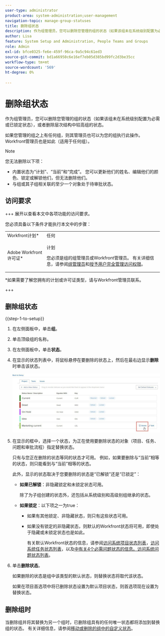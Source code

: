 ```yaml
---
user-type: administrator
product-area: system-administration;user-management
navigation-topic: manage-group-statuses
title: 删除组状态
description: 作为组管理员，您可以删除您管理的组的状态（如果该组未在系统级别配置为必需或已锁定状态），或者删除层次结构中较高组的状态。
author: Lisa
feature: System Setup and Administration, People Teams and Groups
role: Admin
exl-id: bfce0325-fe6e-459f-96ca-9a5c94c61ed3
source-git-commit: bd1a66950c6e16ef7eb05d385bd99fc2d3be35cc
workflow-type: tm+mt
source-wordcount: '569'
ht-degree: 0%

---
```


# 删除组状态

作为组管理员，您可以删除您管理的组的状态（如果该组未在系统级别配置为必需或已锁定状态），或者删除层次结构中较高组的状态。

如果您管理的组之上有任何组，则其管理员也可以为您的组执行此操作。 Workfront管理员也是如此（适用于任何组）。

>[!NOTE]
>
>您无法删除以下项：
>
>* 内置状态为“计划”、“当前”和“完成”。 您可以更新他们的姓名、编辑他们的颜色、锁定或解锁他们，但无法删除他们。
>* 与组或其子组相关联的至少一个对象处于待审批状态。

## 访问要求

+++ 展开以查看本文中各项功能的访问要求。

您必须具备以下条件才能执行本文中的步骤：

<table style="table-layout:auto"> 
 <col> 
 <col> 
 <tbody> 
  <tr> 
   <td role="rowheader">Workfront计划*</td> 
   <td>任何</td> 
  </tr> 
  <tr> 
   <td role="rowheader">Adobe Workfront许可证*</td> 
   <td> <p>计划 </p> <p>您必须是组的组管理员或Workfront管理员。 有关详细信息，请参阅<a href="../../../administration-and-setup/manage-groups/group-roles/group-administrators.md" class="MCXref xref">组管理员</a>和<a href="../../../administration-and-setup/add-users/configure-and-grant-access/grant-a-user-full-administrative-access.md" class="MCXref xref">授予用户完全管理访问权限</a>。</p> </td> 
  </tr> 
 </tbody> 
</table>

&#42;如果需要了解您拥有的计划或许可证类型，请与Workfront管理员联系。

+++

## 删除组状态

{{step-1-to-setup}}

1. 在左侧面板中，单击&#x200B;**组**。
1. 单击顶级组的名称。
1. 在左侧面板中，单击&#x200B;**状态**。
1. 在显示的状态列表中，将鼠标悬停在要删除的状态上，然后在最右边显示&#x200B;**删除**&#x200B;时单击该状态。

   ![](assets/hover-click-delete.jpg)

1. 在显示的框中，选择一个状态，为正在使用要删除状态的对象（项目、任务、问题和审批流程）指定替换状态。

   只有与您正在删除的状态等同的状态才可用。 例如，如果要删除与“当前”相等的状态，则只能看到与“当前”相等的状态。

   此外，显示的状态取决于您要删除的状态是“已解锁”还是“已锁定”：

   * **如果已解锁**：非隐藏锁定和未锁定状态可用。

     除了为子组创建的状态外，还包括从系统级别和高级别组继承的状态。

   * **如果锁定**：以下项之一为true：

      * 如果有其他锁定、非隐藏状态，则只有这些状态可用。
      * 如果没有锁定的非隐藏状态，则默认的Workfront状态将可用，即使处于隐藏或未锁定状态也是如此。

        有关默认Workfront状态的信息，请参阅[访问系统项目状态列表](../../../administration-and-setup/customize-workfront/creating-custom-status-and-priority-labels/project-statuses.md)，[访问系统任务状态列表](../../../administration-and-setup/customize-workfront/creating-custom-status-and-priority-labels/task-statuses.md)，以及[中有关4个必需问题状态的信息。访问系统问题状态列表](../../../administration-and-setup/customize-workfront/creating-custom-status-and-priority-labels/issue-statuses.md)。

1. 单击&#x200B;**删除状态**。

   如果删除的状态是组中该类型的默认状态，则替换状态将取代该状态。

   如果在项目首选项中将已删除状态设置为默认项目状态，则首选项现在设置为替换状态。

## 删除组时

当删除组并将其替换为另一个组时，已删除组具有的任何唯一状态都将添加到替换组的状态。 有关详细信息，请参阅[移动或删除的组中的自定义状态](../../../administration-and-setup/manage-groups/manage-group-statuses/custom-statuses-in-group-moved-or-deleted.md)。
